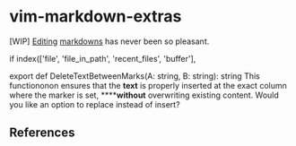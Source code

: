# vim-markdown-extras

[WIP] [Editing][3] [markdowns][1] has never been so pleasant.

if index(['file', 'file_in_path', 'recent_files', 'buffer'],

export def DeleteTextBetweenMarks(A: string, B: string): string This functiononon
ensures that the **text** is properly inserted at the exact column where the
marker is set, ******without** overwriting existing content. Would you like an option
to replace instead of insert?

## References

[1]: /Users/ubaldot/.vim/plugins/vim-markdown-extras/LICENSE
[2]: https://google.com
[3]: /Users/ubaldot/.vim/plugins/vim-markdown-extras/ll
[5]: /Users/ubaldot/.vim/plugins/vim-markdown-extras/doc/markdown_extras.txt**
